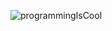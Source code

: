 ![programmingIsCool](https://github.com/vifatala/vifatala/assets/53492255/4b2414cb-a199-4ebe-88a8-0e2ff59e6452)


<!--
**vifatala/vifatala** is a ✨ _special_ ✨ repository because its `README.md` (this file) appears on your GitHub profile.

Here are some ideas to get you started:

- 🔭 I’m currently working on ...
- 🌱 I’m currently learning ...
- 👯 I’m looking to collaborate on ...
- 🤔 I’m looking for help with ...
- 💬 Ask me about ...
- 📫 How to reach me: ...
- 😄 Pronouns: ...
- ⚡ Fun fact: ...
-->
